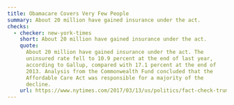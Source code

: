 ```yaml
---
title: Obamacare Covers Very Few People
summary: About 20 million have gained insurance under the act.
checks:
  - checker: new-york-times
    short: About 20 million have gained insurance under the act.
    quote:
      About 20 million have gained insurance under the act. The
      uninsured rate fell to 10.9 percent at the end of last year,
      according to Gallup, compared with 17.1 percent at the end of
      2013. Analysis from the Commonwealth Fund concluded that the
      Affordable Care Act was responsible for a majority of the
      decline.
    url: https://www.nytimes.com/2017/03/13/us/politics/fact-check-trump-obamacare-health-care.html
---
```

